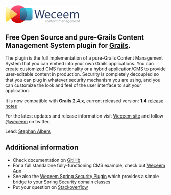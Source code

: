 ![](https://github.com/OpusCapita/weceem-plugin/blob/master/web-app/_weceem/images/layout/weceem-logo.png)

## Free Open Source and pure-Grails Content Management System plugin for [Grails](http://grails.org).

The plugin is the full implementation of a pure-Grails Content Management System that you can embed into your own
Grails applications. You can create customized CMS functionality or a hybrid application/CMS to provide user-editable
content in production. Security is completely decoupled so that you can plug in whatever security mechanism you are
using, and you can  customize the look and feel of the user interface to suit your application.

It is now compatible with **Grails 2.4.x**, current released version: **1.4** [release notes](https://github.com/OpusCapita/weceem-plugin/releases/tag/1.4)

For the latest updates and release information visit [Weceem site](http://weceem.org) and follow [@weceem](https://twitter.com/weceem) on twitter.

Lead: [Stephan Albers](https://github.com/stephanalbers)

## Additional information

* Check documentation on [GitHib](https://opuscapita.github.io/weceem-plugin/)
* For a full standalone fully-functioning CMS example, check out [Weceem App](https://github.com/OpusCapita/weceem-app)
* See also the [Weceem Spring Security Plugin](https://github.com/OpusCapita/weceem-spring-security) which provides a
simple bridge to your Spring Security domain classes
* Put your question on [Stackoverflow](http://stackoverflow.com/tags/weceem)
